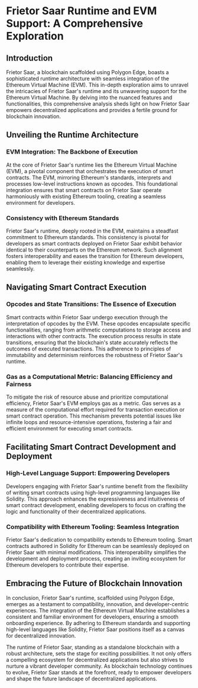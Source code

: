 # Frietor Saar Runtime and EVM Support: A Comprehensive Exploration

## Introduction

Frietor Saar, a blockchain scaffolded using Polygon Edge, boasts a sophisticated runtime architecture with seamless integration of the Ethereum Virtual Machine (EVM). This in-depth exploration aims to unravel the intricacies of Frietor Saar's runtime and its unwavering support for the Ethereum Virtual Machine. By delving into the nuanced features and functionalities, this comprehensive analysis sheds light on how Frietor Saar empowers decentralized applications and provides a fertile ground for blockchain innovation.

## Unveiling the Runtime Architecture

### **EVM Integration: The Backbone of Execution**

At the core of Frietor Saar's runtime lies the Ethereum Virtual Machine (EVM), a pivotal component that orchestrates the execution of smart contracts. The EVM, mirroring Ethereum's standards, interprets and processes low-level instructions known as opcodes. This foundational integration ensures that smart contracts on Frietor Saar operate harmoniously with existing Ethereum tooling, creating a seamless environment for developers.

### **Consistency with Ethereum Standards**

Frietor Saar's runtime, deeply rooted in the EVM, maintains a steadfast commitment to Ethereum standards. This consistency is pivotal for developers as smart contracts deployed on Frietor Saar exhibit behavior identical to their counterparts on the Ethereum network. Such alignment fosters interoperability and eases the transition for Ethereum developers, enabling them to leverage their existing knowledge and expertise seamlessly.

## Navigating Smart Contract Execution

### **Opcodes and State Transitions: The Essence of Execution**

Smart contracts within Frietor Saar undergo execution through the interpretation of opcodes by the EVM. These opcodes encapsulate specific functionalities, ranging from arithmetic computations to storage access and interactions with other contracts. The execution process results in state transitions, ensuring that the blockchain's state accurately reflects the outcomes of executed transactions. This adherence to principles of immutability and determinism reinforces the robustness of Frietor Saar's runtime.

### **Gas as a Computational Metric: Balancing Efficiency and Fairness**

To mitigate the risk of resource abuse and prioritize computational efficiency, Frietor Saar's EVM employs gas as a metric. Gas serves as a measure of the computational effort required for transaction execution or smart contract operation. This mechanism prevents potential issues like infinite loops and resource-intensive operations, fostering a fair and efficient environment for executing smart contracts.

## Facilitating Smart Contract Development and Deployment

### **High-Level Language Support: Empowering Developers**

Developers engaging with Frietor Saar's runtime benefit from the flexibility of writing smart contracts using high-level programming languages like Solidity. This approach enhances the expressiveness and intuitiveness of smart contract development, enabling developers to focus on crafting the logic and functionality of their decentralized applications.

### **Compatibility with Ethereum Tooling: Seamless Integration**

Frietor Saar's dedication to compatibility extends to Ethereum tooling. Smart contracts authored in Solidity for Ethereum can be seamlessly deployed on Frietor Saar with minimal modifications. This interoperability simplifies the development and deployment process, creating an inviting ecosystem for Ethereum developers to contribute their expertise.

## Embracing the Future of Blockchain Innovation

In conclusion, Frietor Saar's runtime, scaffolded using Polygon Edge, emerges as a testament to compatibility, innovation, and developer-centric experiences. The integration of the Ethereum Virtual Machine establishes a consistent and familiar environment for developers, ensuring a smooth onboarding experience. By adhering to Ethereum standards and supporting high-level languages like Solidity, Frietor Saar positions itself as a canvas for decentralized innovation.

The runtime of Frietor Saar, standing as a standalone blockchain with a robust architecture, sets the stage for exciting possibilities. It not only offers a compelling ecosystem for decentralized applications but also strives to nurture a vibrant developer community. As blockchain technology continues to evolve, Frietor Saar stands at the forefront, ready to empower developers and shape the future landscape of decentralized applications.